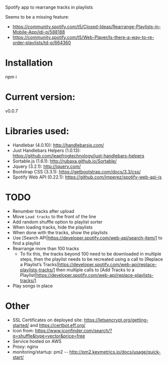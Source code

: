 Spotify app to rearrange tracks in playlists

Seems to be a missing feature:
* https://community.spotify.com/t5/Closed-Ideas/Rearrange-Playlists-in-Mobile-App/idi-p/588188
* https://community.spotify.com/t5/Web-Player/Is-there-a-way-to-re-order-playlists/td-p/664360

# Installation
npm i

# Current version:
v0.0.7

# Libraries used:
* Handlebar (4.0.10): http://handlebarsjs.com/
* Just Handlebars Helpers (1.0.13): https://github.com/leapfrogtechnology/just-handlebars-helpers
* Sortable.js (1.6.1): http://rubaxa.github.io/Sortable/
* Jquery (3.2.1): http://jquery.com/
* Bootstrap CSS (3.3.1): https://getbootstrap.com/docs/3.3/css/
* Spotify Web API (0.22.1): https://github.com/jmperez/spotify-web-api-js

# TODO
* Renumber tracks after upload
* Move `Load tracks` to the front of the line
* Add random shuffle option to playlist sorter
* When loading tracks, hide the playlists
* When done with the tracks, show the playlists
* Use [Search API|https://developer.spotify.com/web-api/search-item/] to find a playlist
* Rearrange more than 100 tracks
  * To fix this, the tracks beyond 100 need to be downloaded in multiple steps, 
    then the playlist needs to be recreated using a call to [Replace a Playlist’s Tracks|https://developer.spotify.com/web-api/replace-playlists-tracks/]
    then multiple calls to [Add Tracks to a Playlist|https://developer.spotify.com/web-api/replace-playlists-tracks/]
* Play songs in place

# Other
* SSL Certificates on deployed site: https://letsencrypt.org/getting-started/ and https://certbot.eff.org/
* Icon from: https://www.iconfinder.com/search/?q=shuffle&type=vector&price=free
* Service hosted on AWS
* Proxy: nginx
* monitoring/startup: pm2 -- http://pm2.keymetrics.io/docs/usage/quick-start/
